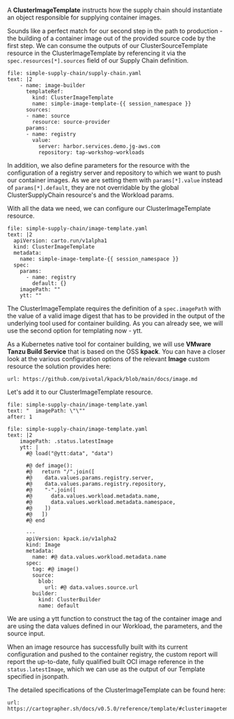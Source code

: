 A **ClusterImageTemplate** instructs how the supply chain should instantiate an object responsible for supplying container images.

Sounds like a perfect match for our second step in the path to production - the building of a container image out of the provided source code by the first step. 
We can consume the outputs of our ClusterSourceTemplate resource in the ClusterImageTemplate by referencing it via the `spec.resources[*].sources` field of our Supply Chain definition. 
```editor:append-lines-to-file
file: simple-supply-chain/supply-chain.yaml
text: |2
    - name: image-builder
      templateRef:
        kind: ClusterImageTemplate
        name: simple-image-template-{{ session_namespace }}
      sources:
      - name: source
        resource: source-provider
      params:
      - name: registry
        value:
          server: harbor.services.demo.jg-aws.com
          repository: tap-workshop-workloads
```
In addition, we also define parameters for the resource with the configuration of a registry server and repository to which we want to push our container images. As we are setting them with `params[*].value` instead of `params[*].default`, they are not overridable by the global ClusterSupplyChain resource's and the Workload params. 

With all the data we need, we can configure our ClusterImageTemplate resource.
```editor:append-lines-to-file
file: simple-supply-chain/image-template.yaml
text: |2
  apiVersion: carto.run/v1alpha1
  kind: ClusterImageTemplate
  metadata:
    name: simple-image-template-{{ session_namespace }}
  spec:
    params:
      - name: registry
        default: {}
    imagePath: ""
    ytt: ""
```
The ClusterImageTemplate requires the definition of a `spec.imagePath` with the value of a valid image digest that has to be provided in the output of the underlying tool used for container building.
As you can already see, we will use the second option for templating now - ytt.

As a Kubernetes native tool for container building, we will use **VMware Tanzu Build Service** that is based on the OSS **kpack**.
You can have a closer look at the various configuration options of the relevant **Image** custom resource the solution provides here:
```dashboard:open-url
url: https://github.com/pivotal/kpack/blob/main/docs/image.md
```

Let's add it to our ClusterImageTemplate resource.
```editor:select-matching-text
file: simple-supply-chain/image-template.yaml
text: "  imagePath: \"\""
after: 1
```
```editor:replace-text-selection
file: simple-supply-chain/image-template.yaml
text: |2
    imagePath: .status.latestImage
    ytt: |
      #@ load("@ytt:data", "data")

      #@ def image():
      #@   return "/".join([
      #@    data.values.params.registry.server,
      #@    data.values.params.registry.repository,
      #@    "-".join([
      #@      data.values.workload.metadata.name,
      #@      data.values.workload.metadata.namespace,
      #@    ])
      #@   ])
      #@ end

      ---
      apiVersion: kpack.io/v1alpha2
      kind: Image
      metadata:
        name: #@ data.values.workload.metadata.name
      spec:
        tag: #@ image()
        source:
          blob:
            url: #@ data.values.source.url
        builder:
          kind: ClusterBuilder
          name: default

```
We are using a ytt function to construct the tag of the container image and are using the data values defined in our Workload, the parameters, and the source input.

When an image resource has successfully built with its current configuration and pushed to the container registry, the custom report will report the up-to-date, fully qualified built OCI image reference in the `status.latestImage`, which we can use as the output of our Template specified in jsonpath.

The detailed specifications of the ClusterImageTemplate can be found here: 
```dashboard:open-url
url: https://cartographer.sh/docs/v0.5.0/reference/template/#clusterimagetemplate
```